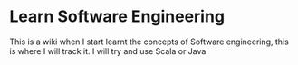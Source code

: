 # Learn Software Engineering
This is a wiki when I start learnt the concepts of Software engineering, this is where I will track it. I will try and use Scala or Java
